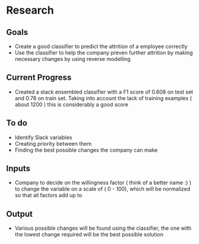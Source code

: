 # Research
## Goals
- Create a good classifier to predict the attrition of a employee correctly
- Use the classifier to help the company preven further attrition by making necessary changes by using reverse modelling

## Current Progress
- Created a stack ensembled classifier with a F1 score of 0.608 on test set and 0.78 on train set. Taking into account the lack of training examples ( about 1200 ) this is   considerably a good score

## To do
- Identify Slack variables
- Creating priority between them
- Finding the best possible changes the company can make

## Inputs 
- Company to decide on the willingness factor ( think of a better name :) ) to change the variable on a scale of ( 0 - 100), which will be normalized so that all factors add up to 

## Output
- Various possible changes will be found using the classifier, the one with the lowest change required will be the best possible solution



